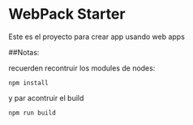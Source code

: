 # WebPack Starter

Este es el proyecto para crear app usando web apps

##Notas:

recuerden recontruir los modules de nodes:

````
npm install
````

y par acontruir el build

````
npm run build
````